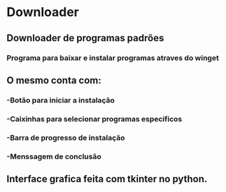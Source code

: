 # Downloader
## Downloader de programas padrões

### Programa para baixar e instalar programas atraves do winget

## O mesmo conta com:

### -Botão para iniciar a instalação
### -Caixinhas para selecionar programas especificos
### -Barra de progresso de instalação
### -Menssagem de conclusão

## Interface grafica feita com tkinter no python.

